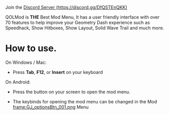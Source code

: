 Join the [Discord Server (https://discord.gg/DfQSTEnQKK)](https://discord.gg/DfQSTEnQKK)

QOLMod is **THE** Best Mod Menu, It has a user friendly interface with over <cr>70 features</c> to help improve your <cg>Geometry Dash</c> experience such as Speedhack, Show Hitboxes, Show Layout, Solid Wave Trail and <cl>much</c> more.

# How to use.
On Windows / Mac:
- Press **Tab**, **F12**, or **Insert** on your keyboard

On Android:
- Press the button on your screen to open the mod menu.

- The keybinds for opening the mod menu can be changed in the Mod [frame:GJ_optionsBtn_001.png](Settings) Menu